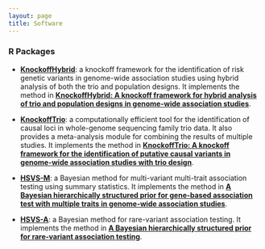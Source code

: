 ```yaml
---
layout: page
title: Software
---
```


### R Packages

- [**KnockoffHybrid**](https://cran.r-project.org/web/packages/KnockoffHybrid): a knockoff framework for the identification of risk genetic variants in genome-wide association studies using hybrid analysis of both the trio and population designs. It implements the method in [**KnockoffHybrid: A knockoff framework for hybrid analysis of trio and population designs in genome-wide association studies**](https://doi.org/10.1016/j.ajhg.2024.05.003).
  
- [**KnockoffTrio**](https://cran.r-project.org/web/packages/KnockoffTrio): a computationally efficient tool for the identification of causal loci in whole-genome sequencing family trio data. It also provides a meta-analysis module for combining the results of multiple studies. It implements the method in [**KnockoffTrio: A knockoff framework for the identification of putative causal variants in genome-wide association studies with trio design**](https://doi.org/10.1016/j.ajhg.2022.08.013). 

- [**HSVS-M**](https://github.com/yiyangphd/HSVSM): a Bayesian method for multi-variant multi-trait association testing using summary statistics. It implements the method in [**A Bayesian hierarchically structured prior for gene-based association test with multiple traits in genome-wide association studies**](https://doi.org/10.1002/gepi.22437). 

- [**HSVS-A**](https://drive.google.com/file/d/1_6qtqkPqM8icAB1oMOdYG83aV1VLY4G2/view?usp=sharing): a Bayesian method for rare-variant association testing. It implements the method in [**A Bayesian hierarchically structured prior for rare‐variant
association testing**](https://doi.org/10.1002/gepi.22379). 
